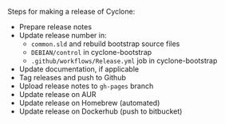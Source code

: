 Steps for making a release of Cyclone:

- Prepare release notes
- Update release number in:
  - `common.sld` and rebuild bootstrap source files
  - `DEBIAN/control` in cyclone-bootstrap
  - `.github/workflows/Release.yml` job in cyclone-bootstrap
- Update documentation, if applicable
- Tag releases and push to Github
- Upload release notes to `gh-pages` branch
- Update release on AUR
- Update release on Homebrew (automated)
- Update release on Dockerhub (push to bitbucket)
